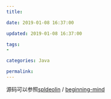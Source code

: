 ```yaml
---
title: 

date: 2019-01-08 16:37:00

updated: 2019-01-08 16:37:00

tags:
- 

categories: Java

permalink: 
---
```




源码可以参照[spldeolin](https://github.com/spldeolin) / [beginning-mind](https://github.com/spldeolin/beginning-mind)